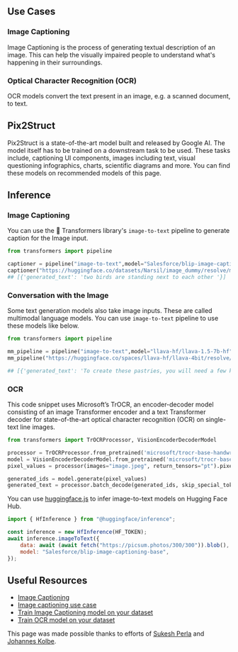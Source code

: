 ## Use Cases

### Image Captioning

Image Captioning is the process of generating textual description of an image.
This can help the visually impaired people to understand what's happening in their surroundings.

### Optical Character Recognition (OCR)

OCR models convert the text present in an image, e.g. a scanned document, to text.

## Pix2Struct

Pix2Struct is a state-of-the-art model built and released by Google AI. The model itself has to be trained on a downstream task to be used. These tasks include, captioning UI components, images including text, visual questioning infographics, charts, scientific diagrams and more. You can find these models on recommended models of this page.

## Inference

### Image Captioning

You can use the 🤗 Transformers library's `image-to-text` pipeline to generate caption for the Image input.

```python
from transformers import pipeline

captioner = pipeline("image-to-text",model="Salesforce/blip-image-captioning-base")
captioner("https://huggingface.co/datasets/Narsil/image_dummy/resolve/main/parrots.png")
## [{'generated_text': 'two birds are standing next to each other '}]
```

### Conversation with the Image

Some text generation models also take image inputs. These are called multimodal language models. You can use `image-to-text` pipeline to use these models like below.

```python
from transformers import pipeline

mm_pipeline = pipeline("image-to-text",model="llava-hf/llava-1.5-7b-hf")
mm_pipeline("https://huggingface.co/spaces/llava-hf/llava-4bit/resolve/main/examples/baklava.png", "How to make this pastry?")

## [{'generated_text': 'To create these pastries, you will need a few key ingredients and tools. Firstly, gather the dough by combining flour with water in your mixing bowl until it forms into an elastic ball that can be easily rolled out on top of another surface or table without breaking apart (like pizza).'}]
```

### OCR

This code snippet uses Microsoft’s TrOCR, an encoder-decoder model consisting of an image Transformer encoder and a text Transformer decoder for state-of-the-art optical character recognition (OCR) on single-text line images.

```python
from transformers import TrOCRProcessor, VisionEncoderDecoderModel

processor = TrOCRProcessor.from_pretrained('microsoft/trocr-base-handwritten')
model = VisionEncoderDecoderModel.from_pretrained('microsoft/trocr-base-handwritten')
pixel_values = processor(images="image.jpeg", return_tensors="pt").pixel_values

generated_ids = model.generate(pixel_values)
generated_text = processor.batch_decode(generated_ids, skip_special_tokens=True)[0]

```

You can use [huggingface.js](https://github.com/huggingface/huggingface.js) to infer image-to-text models on Hugging Face Hub.

```javascript
import { HfInference } from "@huggingface/inference";

const inference = new HfInference(HF_TOKEN);
await inference.imageToText({
	data: await (await fetch("https://picsum.photos/300/300")).blob(),
	model: "Salesforce/blip-image-captioning-base",
});
```

## Useful Resources

- [Image Captioning](https://huggingface.co/docs/transformers/main/en/tasks/image_captioning)
- [Image captioning use case](https://blog.google/outreach-initiatives/accessibility/get-image-descriptions/)
- [Train Image Captioning model on your dataset](https://github.com/NielsRogge/Transformers-Tutorials/blob/master/GIT/Fine_tune_GIT_on_an_image_captioning_dataset.ipynb)
- [Train OCR model on your dataset ](https://github.com/NielsRogge/Transformers-Tutorials/tree/master/TrOCR)

This page was made possible thanks to efforts of [Sukesh Perla](https://huggingface.co/hitchhiker3010) and [Johannes Kolbe](https://huggingface.co/johko).
